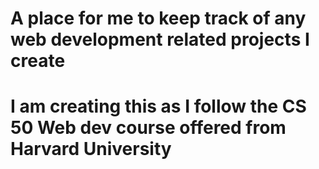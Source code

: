 # A place for me to keep track of any web development related projects I create
# I am creating this as I follow the CS 50 Web dev course offered from Harvard University
